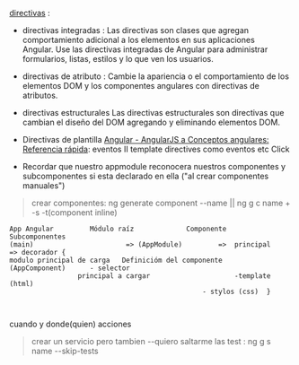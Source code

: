 

[directivas](https://angular.io/guide/structural-directives) :
- directivas integradas :
Las directivas son clases que agregan comportamiento adicional a los elementos en sus aplicaciones Angular. Use las directivas integradas de Angular para administrar formularios, listas, estilos y lo que ven los usuarios.
- directivas de atributo :
Cambie la apariencia o el comportamiento de los elementos DOM y los componentes angulares con directivas de atributos.
- directivas  estructurales
Las directivas estructurales son directivas que cambian el diseño del DOM agregando y eliminando elementos DOM.

- Directivas de plantilla [Angular - AngularJS a Conceptos angulares: Referencia rápida](https://angular.io/guide/ajs-quick-reference#template-directives): eventos II template directives
 como eventos etc Click 


- Recordar que nuestro appmodule reconocera nuestros componentes y subcomponentes si esta declarado en ella
("al crear componentes manuales")
> crear componentes: ng generate component --name || ng g c name        +  -s -t(component inline) 

```
App Angular			Módulo raíz				Componente 		Subcomponentes
(main)                       =>	(AppModule)			=>	principal		=> decorador {
modulo principal de carga	Definicióm del componente		(AppComponent) 		- selector
				 principal a cargar						-template (html)
												- stylos (css)  }
												
																		
```
cuando y donde(quien) acciones 

> crear un servicio pero tambien --quiero saltarme las test : ng g s name  --skip-tests

 